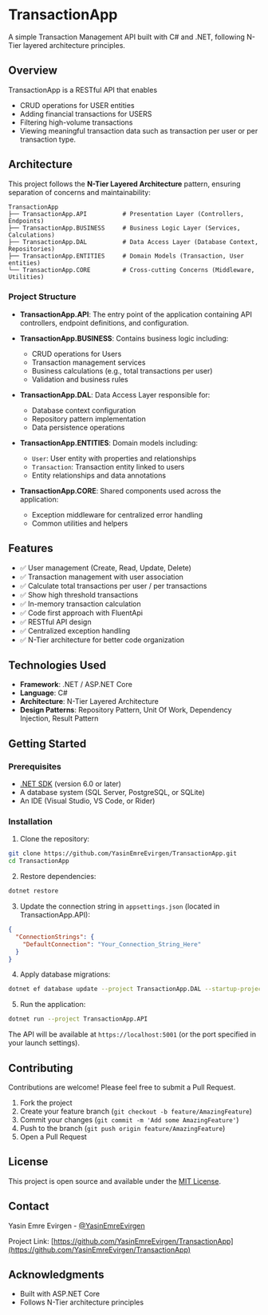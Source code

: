 # TransactionApp

A simple Transaction Management API built with C# and .NET, following N-Tier layered architecture principles.

## Overview

TransactionApp is a RESTful API that enables 
- CRUD operations for USER entities
- Adding financial transactions for USERS
- Filtering high-volume transactions
- Viewing meaningful transaction data such as transaction per user or per transaction type. 

## Architecture

This project follows the **N-Tier Layered Architecture** pattern, ensuring separation of concerns and maintainability:

```
TransactionApp
├── TransactionApp.API          # Presentation Layer (Controllers, Endpoints)
├── TransactionApp.BUSINESS     # Business Logic Layer (Services, Calculations)
├── TransactionApp.DAL          # Data Access Layer (Database Context, Repositories)
├── TransactionApp.ENTITIES     # Domain Models (Transaction, User entities)
└── TransactionApp.CORE         # Cross-cutting Concerns (Middleware, Utilities)
```

### Project Structure

- **TransactionApp.API**: The entry point of the application containing API controllers, endpoint definitions, and configuration.

- **TransactionApp.BUSINESS**: Contains business logic including:
  - CRUD operations for Users
  - Transaction management services
  - Business calculations (e.g., total transactions per user)
  - Validation and business rules

- **TransactionApp.DAL**: Data Access Layer responsible for:
  - Database context configuration
  - Repository pattern implementation
  - Data persistence operations

- **TransactionApp.ENTITIES**: Domain models including:
  - `User`: User entity with properties and relationships
  - `Transaction`: Transaction entity linked to users
  - Entity relationships and data annotations

- **TransactionApp.CORE**: Shared components used across the application:
  - Exception middleware for centralized error handling
  - Common utilities and helpers

## Features

- ✅ User management (Create, Read, Update, Delete)
- ✅ Transaction management with user association
- ✅ Calculate total transactions per user / per transactions
- ✅ Show high threshold transactions
- ✅ In-memory transaction calculation
- ✅ Code first approach with FluentApi
- ✅ RESTful API design
- ✅ Centralized exception handling
- ✅ N-Tier architecture for better code organization

## Technologies Used

- **Framework**: .NET / ASP.NET Core
- **Language**: C#
- **Architecture**: N-Tier Layered Architecture
- **Design Patterns**: Repository Pattern, Unit Of Work, Dependency Injection, Result Pattern

## Getting Started

### Prerequisites

- [.NET SDK](https://dotnet.microsoft.com/download) (version 6.0 or later)
- A database system (SQL Server, PostgreSQL, or SQLite)
- An IDE (Visual Studio, VS Code, or Rider)

### Installation

1. Clone the repository:
```bash
git clone https://github.com/YasinEmreEvirgen/TransactionApp.git
cd TransactionApp
```

2. Restore dependencies:
```bash
dotnet restore
```

3. Update the connection string in `appsettings.json` (located in TransactionApp.API):
```json
{
  "ConnectionStrings": {
    "DefaultConnection": "Your_Connection_String_Here"
  }
}
```

4. Apply database migrations:
```bash
dotnet ef database update --project TransactionApp.DAL --startup-project TransactionApp.API
```

5. Run the application:
```bash
dotnet run --project TransactionApp.API
```

The API will be available at `https://localhost:5001` (or the port specified in your launch settings).

## Contributing

Contributions are welcome! Please feel free to submit a Pull Request.

1. Fork the project
2. Create your feature branch (`git checkout -b feature/AmazingFeature`)
3. Commit your changes (`git commit -m 'Add some AmazingFeature'`)
4. Push to the branch (`git push origin feature/AmazingFeature`)
5. Open a Pull Request

## License

This project is open source and available under the [MIT License](LICENSE).

## Contact

Yasin Emre Evirgen - [@YasinEmreEvirgen](https://github.com/YasinEmreEvirgen)

Project Link: [https://github.com/YasinEmreEvirgen/TransactionApp](https://github.com/YasinEmreEvirgen/TransactionApp)

## Acknowledgments

- Built with ASP.NET Core
- Follows N-Tier architecture principles
